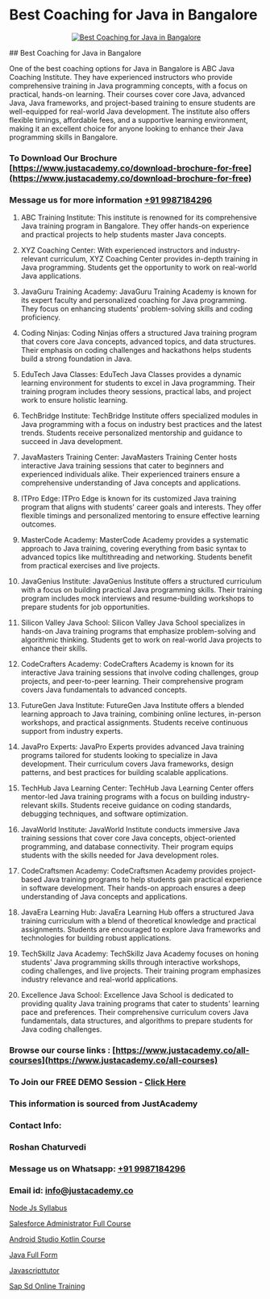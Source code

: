 # Best Coaching for Java in Bangalore

<p align="center">
  <a href="https://justacademy.co/course-detail/core-java-training">
    <img src="https://justacademy.co/storage2/course_image/1677245426_course_image.webp" alt="Best Coaching for Java in Bangalore">
  </a>
</p>
## Best Coaching for Java in Bangalore

One of the best coaching options for Java in Bangalore is ABC Java Coaching Institute. They have experienced instructors who provide comprehensive training in Java programming concepts, with a focus on practical, hands-on learning. Their courses cover core Java, advanced Java, Java frameworks, and project-based training to ensure students are well-equipped for real-world Java development. The institute also offers flexible timings, affordable fees, and a supportive learning environment, making it an excellent choice for anyone looking to enhance their Java programming skills in Bangalore.
### To Download Our Brochure [https://www.justacademy.co/download-brochure-for-free](https://www.justacademy.co/download-brochure-for-free)
### Message us for more information [+91 9987184296](https://api.whatsapp.com/send?phone=919987184296)
1) ABC Training Institute: This institute is renowned for its comprehensive Java training program in Bangalore. They offer hands-on experience and practical projects to help students master Java concepts.

2) XYZ Coaching Center: With experienced instructors and industry-relevant curriculum, XYZ Coaching Center provides in-depth training in Java programming. Students get the opportunity to work on real-world Java applications.

3) JavaGuru Training Academy: JavaGuru Training Academy is known for its expert faculty and personalized coaching for Java programming. They focus on enhancing students' problem-solving skills and coding proficiency.

4) Coding Ninjas: Coding Ninjas offers a structured Java training program that covers core Java concepts, advanced topics, and data structures. Their emphasis on coding challenges and hackathons helps students build a strong foundation in Java.

5) EduTech Java Classes: EduTech Java Classes provides a dynamic learning environment for students to excel in Java programming. Their training program includes theory sessions, practical labs, and project work to ensure holistic learning.

6) TechBridge Institute: TechBridge Institute offers specialized modules in Java programming with a focus on industry best practices and the latest trends. Students receive personalized mentorship and guidance to succeed in Java development.

7) JavaMasters Training Center: JavaMasters Training Center hosts interactive Java training sessions that cater to beginners and experienced individuals alike. Their experienced trainers ensure a comprehensive understanding of Java concepts and applications.

8) ITPro Edge: ITPro Edge is known for its customized Java training program that aligns with students' career goals and interests. They offer flexible timings and personalized mentoring to ensure effective learning outcomes.

9) MasterCode Academy: MasterCode Academy provides a systematic approach to Java training, covering everything from basic syntax to advanced topics like multithreading and networking. Students benefit from practical exercises and live projects.

10) JavaGenius Institute: JavaGenius Institute offers a structured curriculum with a focus on building practical Java programming skills. Their training program includes mock interviews and resume-building workshops to prepare students for job opportunities.

11) Silicon Valley Java School: Silicon Valley Java School specializes in hands-on Java training programs that emphasize problem-solving and algorithmic thinking. Students get to work on real-world Java projects to enhance their skills.

12) CodeCrafters Academy: CodeCrafters Academy is known for its interactive Java training sessions that involve coding challenges, group projects, and peer-to-peer learning. Their comprehensive program covers Java fundamentals to advanced concepts.

13) FutureGen Java Institute: FutureGen Java Institute offers a blended learning approach to Java training, combining online lectures, in-person workshops, and practical assignments. Students receive continuous support from industry experts.

14) JavaPro Experts: JavaPro Experts provides advanced Java training programs tailored for students looking to specialize in Java development. Their curriculum covers Java frameworks, design patterns, and best practices for building scalable applications.

15) TechHub Java Learning Center: TechHub Java Learning Center offers mentor-led Java training programs with a focus on building industry-relevant skills. Students receive guidance on coding standards, debugging techniques, and software optimization.

16) JavaWorld Institute: JavaWorld Institute conducts immersive Java training sessions that cover core Java concepts, object-oriented programming, and database connectivity. Their program equips students with the skills needed for Java development roles.

17) CodeCraftsmen Academy: CodeCraftsmen Academy provides project-based Java training programs to help students gain practical experience in software development. Their hands-on approach ensures a deep understanding of Java concepts and applications.

18) JavaEra Learning Hub: JavaEra Learning Hub offers a structured Java training curriculum with a blend of theoretical knowledge and practical assignments. Students are encouraged to explore Java frameworks and technologies for building robust applications.

19) TechSkillz Java Academy: TechSkillz Java Academy focuses on honing students' Java programming skills through interactive workshops, coding challenges, and live projects. Their training program emphasizes industry relevance and real-world applications.

20) Excellence Java School: Excellence Java School is dedicated to providing quality Java training programs that cater to students' learning pace and preferences. Their comprehensive curriculum covers Java fundamentals, data structures, and algorithms to prepare students for Java coding challenges.

### Browse our course links : [https://www.justacademy.co/all-courses](https://www.justacademy.co/all-courses) 
### To Join our FREE DEMO Session - [Click Here](https://www.justacademy.co/register-for-course-demo)


### This information is sourced from JustAcademy
### Contact Info:
### Roshan Chaturvedi
### Message us on Whatsapp: [+91 9987184296](https://api.whatsapp.com/send?phone=919987184296)
### Email id: [info@justacademy.co](mailto:info@justacademy.co)
                
[Node Js Syllabus](https://www.linkedin.com/pulse/node-js-syllabus-justacademy-cupertino-v1clc?trackingId=bKu%2Bx%2BKYLXCEKo3Zv41oKg%3D%3D&lipi=urn%3Ali%3Apage%3Ad_flagship3_company_admin%3BgBhGnALRQwW8mE6l8mJTTg%3D%3D)

[Salesforce Administrator Full Course](https://www.linkedin.com/pulse/salesforce-administrator-full-course-justacademy-san-jose-dkqxf?trackingId=MAucdjClrW1zFNr7MQTghQ%3D%3D&lipi=urn%3Ali%3Apage%3Ad_flagship3_company_admin%3BfKLFXm%2FbTECg8F%2B%2F6%2BCWqA%3D%3D)

[Android Studio Kotlin Course](https://medium.com/@shivamja27/android-studio-kotlin-course-f24e478d0506)

[Java Full Form](https://medium.com/@prempja40/java-full-form-458dad88bedb)

[Javascripttutor](https://justacademyin.github.io/Articles/Javascripttutor)

[Sap Sd Online Training](https://justacademyin.github.io/justacademy/sap-sd-online-training)

